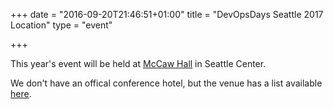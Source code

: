 +++
date = "2016-09-20T21:46:51+01:00"
title = "DevOpsDays Seattle 2017 Location"
type = "event"

+++


This year's event will be held at [McCaw Hall](https://www.mccawhall.com/plan-your-event/event-spaces/nesholm-family-lecture-hall) in Seattle Center.

We don't have an offical conference hotel, but the venue has a list available [here](https://www.mccawhall.com/plan-your-visit/nearby-lodging).

<!-- {{< event_map >}} -->
